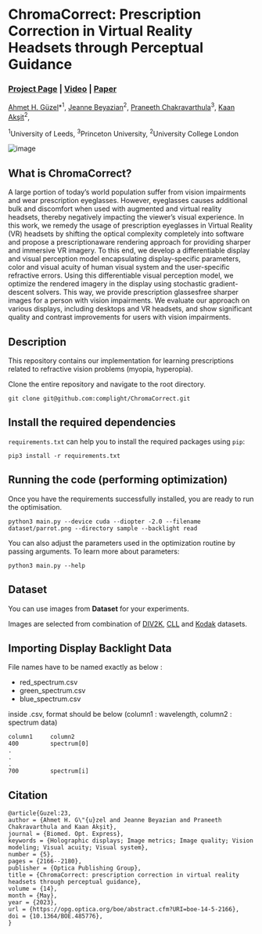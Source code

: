 # ChromaCorrect: Prescription Correction in Virtual Reality Headsets through Perceptual Guidance
### [Project Page](http://complightlab.com/ChromaCorrect/) | [Video](https://youtu.be/fjexa7ga-tQ) | [Paper](https://arxiv.org/abs/2212.04264)


 [Ahmet H. Güzel](https://aguzel.github.io/)\*<sup>1</sup>,
 [Jeanne Beyazian](https://www.linkedin.com/in/jeanne-beyazian/?trk=public_profile_browsemap&originalSubdomain=uk/)<sup>2</sup>,
 [Praneeth Chakravarthula](https://www.cs.unc.edu/~cpk/)<sup>3</sup>,
 [Kaan Akşit](https://kaanaksit.com/)<sup>2</sup>,
 
 <sup>1</sup>University of Leeds, <sup>3</sup>Princeton University, <sup>2</sup>University College London
 
 ![image](https://user-images.githubusercontent.com/46696280/214193337-b6f80d66-bfa4-4025-b63e-0400a0b50969.png)

 
## What is ChromaCorrect?

A large portion of today’s world population suffer from vision impairments and wear prescription eyeglasses. However, eyeglasses causes additional bulk and discomfort when used with augmented and virtual reality headsets, thereby negatively impacting the viewer’s visual experience. In this work, we remedy the usage of prescription
eyeglasses in Virtual Reality (VR) headsets by shifting the optical complexity completely into software and propose a prescriptionaware rendering approach for providing sharper and immersive VR imagery. To this end, we develop a differentiable display and visual perception model encapsulating display-specific parameters, color and visual acuity of human visual system and the user-specific refractive errors. Using this differentiable visual perception model,
we optimize the rendered imagery in the display using stochastic gradient-descent solvers. This way, we provide prescription glassesfree sharper images for a person with vision impairments. We evaluate our approach on various displays, including desktops and VR headsets, and show significant quality and contrast improvements
for users with vision impairments.

## Description

This repository contains our implementation for learning prescriptions related to refractive vision problems (myopia, hyperopia).

Clone the entire repository and navigate to the root directory.

```shell
git clone git@github.com:complight/ChromaCorrect.git
```

## Install the required dependencies

`requirements.txt` can help you to install the required packages using `pip`:

```shell
pip3 install -r requirements.txt
```

## Running the code (performing optimization)

Once you have the requirements successfully installed, you are ready to run the optimisation.

```shell
python3 main.py --device cuda --diopter -2.0 --filename dataset/parrot.png --directory sample --backlight read
```

You can also adjust the parameters used in the optimization routine by passing arguments. To learn more about parameters:

```shell
python3 main.py --help
```
## Dataset 

You can use images from  **Dataset** for your experiments. 

Images are selected from combination of [DIV2K](https://data.vision.ee.ethz.ch/cvl/DIV2K/), [CLL](https://complightlab.com/) and [Kodak](http://r0k.us/graphics/kodak/) datasets.

## Importing Display Backlight Data

File names have to be named exactly as below : 
- red_spectrum.csv
- green_spectrum.csv
- blue_spectrum.csv

inside .csv, format should be below (column1 : wavelength, column2 : spectrum data)

    column1     column2
    400         spectrum[0]
    .
    .
    .
    700         spectrum[i]


## Citation

```
@article{Guzel:23,
author = {Ahmet H. G\"{u}zel and Jeanne Beyazian and Praneeth Chakravarthula and Kaan Akșit},
journal = {Biomed. Opt. Express},
keywords = {Holographic displays; Image metrics; Image quality; Vision modeling; Visual acuity; Visual system},
number = {5},
pages = {2166--2180},
publisher = {Optica Publishing Group},
title = {ChromaCorrect: prescription correction in virtual reality headsets through perceptual guidance},
volume = {14},
month = {May},
year = {2023},
url = {https://opg.optica.org/boe/abstract.cfm?URI=boe-14-5-2166},
doi = {10.1364/BOE.485776},
}

```
